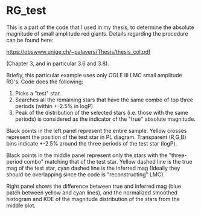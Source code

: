 # RG_test

This is a part of the code that I used in my thesis, to determine the absolute magnitude of small 
amplitude red giants. Details regarding the procedure can be found here:

https://obswww.unige.ch/~palavers/Thesis/thesis_col.pdf

(Chapter 3, and in particular 3.6 and 3.8).

Briefly, this particular example uses only OGLE III LMC small amplitude RG's. Code does the following:

1) Picks a "test" star.
2) Searches all the remaining stars that have the same combo of top three periods (within +-2.5% 
in logP)
3) Peak of the distribution of the selected stars (i.e. those with the same periods) is considered as
the indicator of the "true" absolute magnitude.

Black points in the left panel represent the entire sample. Yellow crosses represent the position of 
the test star in PL diagram. Transparent (R,G,B) bins indicate +-2.5% around the three periods of the
test star (logP).

Black points in the middle panel represent only the stars with the "three-period combo" matching that
of the test star. Yellow dashed line is the true mag of the test star, cyan dashed line is the 
inferred mag (Ideally they should be overlapping since the code is "reconstructing" LMC).

Right panel shows the difference between true and inferred mag (blue patch between yellow and cyan 
lines), and the normalized smoothed histogram and KDE of the magnitude distribution of the stars from the middle plot.

